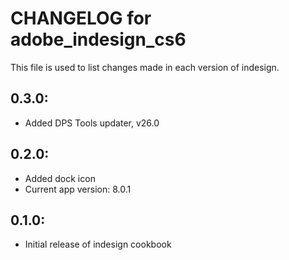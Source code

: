 # CHANGELOG for adobe_indesign_cs6

This file is used to list changes made in each version of indesign.

## 0.3.0:

* Added DPS Tools updater, v26.0

## 0.2.0:

* Added dock icon
* Current app version: 8.0.1

## 0.1.0:

* Initial release of indesign cookbook